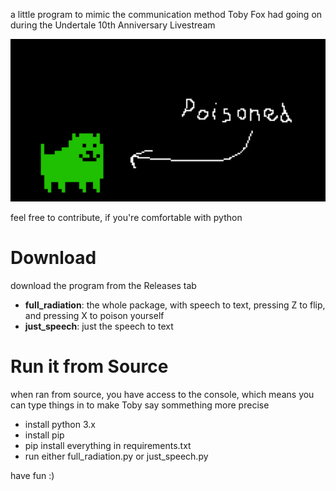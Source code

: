 a little program to mimic the communication method Toby Fox had going on during the Undertale 10th Anniversary Livestream

![toby fox, poisoned](img/poisoned.png)

feel free to contribute, if you're comfortable with python

# Download
download the program from the Releases tab
- **full_radiation**: the whole package, with speech to text, pressing Z to flip, and pressing X to poison yourself
- **just_speech**: just the speech to text

# Run it from Source
when ran from source, you have access to the console, which means you can type things in to make Toby say sommething more precise
- install python 3.x
- install pip
- pip install everything in requirements.txt
- run either full_radiation.py or just_speech.py

have fun :)
